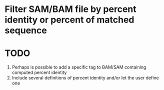 # Filter SAM/BAM file by percent identity or percent of matched sequence


# TODO

1. Perhaps is possible to add a specific tag to BAM/SAM containing computed percent identity
2. Include several definitions of percent identity and/or let the user define one
